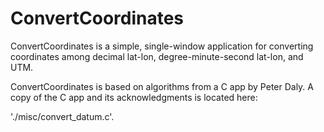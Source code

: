 ConvertCoordinates
==================

ConvertCoordinates is a simple, single-window application for converting
coordinates among decimal lat-lon, degree-minute-second lat-lon, and
UTM.

ConvertCoordinates is based on algorithms from a C app by Peter Daly.
A copy of the C app and its acknowledgments is located here:

'./misc/convert_datum.c'.

